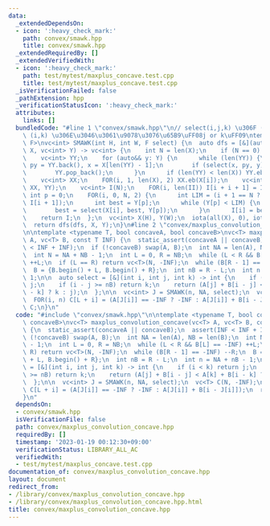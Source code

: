 ```yaml
---
data:
  _extendedDependsOn:
  - icon: ':heavy_check_mark:'
    path: convex/smawk.hpp
    title: convex/smawk.hpp
  _extendedRequiredBy: []
  _extendedVerifiedWith:
  - icon: ':heavy_check_mark:'
    path: test/mytest/maxplus_concave.test.cpp
    title: test/mytest/maxplus_concave.test.cpp
  _isVerificationFailed: false
  _pathExtension: hpp
  _verificationStatusIcon: ':heavy_check_mark:'
  attributes:
    links: []
  bundledCode: "#line 1 \"convex/smawk.hpp\"\n// select(i,j,k) \u306F (i,j) \u3068\
    \ (i,k) \u306E\u3046\u3061\u9078\u3076\u65B9\uFF08j or k\uFF09\ntemplate <typename\
    \ F>\nvc<int> SMAWK(int H, int W, F select) {\n  auto dfs = [&](auto& dfs, vc<int>\
    \ X, vc<int> Y) -> vc<int> {\n    int N = len(X);\n    if (N == 0) return {};\n\
    \    vc<int> YY;\n    for (auto&& y: Y) {\n      while (len(YY)) {\n        int\
    \ py = YY.back(), x = X[len(YY) - 1];\n        if (select(x, py, y) == py) break;\n\
    \        YY.pop_back();\n      }\n      if (len(YY) < len(X)) YY.eb(y);\n    }\n\
    \    vc<int> XX;\n    FOR(i, 1, len(X), 2) XX.eb(X[i]);\n    vc<int> II = dfs(dfs,\
    \ XX, YY);\n    vc<int> I(N);\n    FOR(i, len(II)) I[i + i + 1] = II[i];\n   \
    \ int p = 0;\n    FOR(i, 0, N, 2) {\n      int LIM = (i + 1 == N ? Y.back() :\
    \ I[i + 1]);\n      int best = Y[p];\n      while (Y[p] < LIM) {\n        ++p;\n\
    \        best = select(X[i], best, Y[p]);\n      }\n      I[i] = best;\n    }\n\
    \    return I;\n  };\n  vc<int> X(H), Y(W);\n  iota(all(X), 0), iota(all(Y), 0);\n\
    \  return dfs(dfs, X, Y);\n}\n#line 2 \"convex/maxplus_convolution_concave.hpp\"\
    \n\ntemplate <typename T, bool concaveA, bool concaveB>\nvc<T> maxplus_convolution_concave(vc<T>\
    \ A, vc<T> B, const T INF) {\n  static_assert(concaveA || concaveB);\n  assert(INF\
    \ < INF + INF);\n  if (!concaveB) swap(A, B);\n  int NA = len(A), NB = len(B);\n\
    \  int N = NA + NB - 1;\n  int L = 0, R = NB;\n  while (L < R && B[L] == -INF)\
    \ ++L;\n  if (L == R) return vc<T>(N, -INF);\n  while (B[R - 1] == -INF) --R;\n\
    \  B = {B.begin() + L, B.begin() + R};\n  int nB = R - L;\n  int n = NA + nB -\
    \ 1;\n\n  auto select = [&](int i, int j, int k) -> int {\n    if (i < k) return\
    \ j;\n    if (i - j >= nB) return k;\n    return (A[j] + B[i - j] < A[k] + B[i\
    \ - k] ? k : j);\n  };\n\n  vc<int> J = SMAWK(n, NA, select);\n  vc<T> C(N, -INF);\n\
    \  FOR(i, n) C[L + i] = (A[J[i]] == -INF ? -INF : A[J[i]] + B[i - J[i]]);\n  return\
    \ C;\n}\n"
  code: "#include \"convex/smawk.hpp\"\n\ntemplate <typename T, bool concaveA, bool\
    \ concaveB>\nvc<T> maxplus_convolution_concave(vc<T> A, vc<T> B, const T INF)\
    \ {\n  static_assert(concaveA || concaveB);\n  assert(INF < INF + INF);\n  if\
    \ (!concaveB) swap(A, B);\n  int NA = len(A), NB = len(B);\n  int N = NA + NB\
    \ - 1;\n  int L = 0, R = NB;\n  while (L < R && B[L] == -INF) ++L;\n  if (L ==\
    \ R) return vc<T>(N, -INF);\n  while (B[R - 1] == -INF) --R;\n  B = {B.begin()\
    \ + L, B.begin() + R};\n  int nB = R - L;\n  int n = NA + nB - 1;\n\n  auto select\
    \ = [&](int i, int j, int k) -> int {\n    if (i < k) return j;\n    if (i - j\
    \ >= nB) return k;\n    return (A[j] + B[i - j] < A[k] + B[i - k] ? k : j);\n\
    \  };\n\n  vc<int> J = SMAWK(n, NA, select);\n  vc<T> C(N, -INF);\n  FOR(i, n)\
    \ C[L + i] = (A[J[i]] == -INF ? -INF : A[J[i]] + B[i - J[i]]);\n  return C;\n\
    }\n"
  dependsOn:
  - convex/smawk.hpp
  isVerificationFile: false
  path: convex/maxplus_convolution_concave.hpp
  requiredBy: []
  timestamp: '2023-01-19 00:12:30+09:00'
  verificationStatus: LIBRARY_ALL_AC
  verifiedWith:
  - test/mytest/maxplus_concave.test.cpp
documentation_of: convex/maxplus_convolution_concave.hpp
layout: document
redirect_from:
- /library/convex/maxplus_convolution_concave.hpp
- /library/convex/maxplus_convolution_concave.hpp.html
title: convex/maxplus_convolution_concave.hpp
---
```

